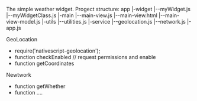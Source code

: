 The simple weather widget.
Progect structure:
app
|-widget
|--myWidget.js
|--myWidgetClass.js
|-main
|--main-view.js
|--main-view.html
|--main-view-model.js
|-utils
|--utilities.js
|-service
|--geolocation.js
|--network.js
|-app.js

GeoLocation
- require('nativescript-geolocation');
- function checkEnabled // request permissions and enable
- function getCoordinates

Newtwork
- function getWhether
- function ....